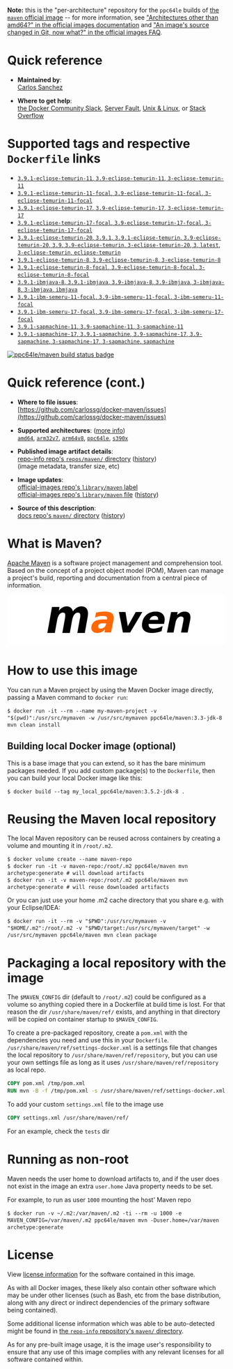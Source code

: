<!--

********************************************************************************

WARNING:

    DO NOT EDIT "maven/README.md"

    IT IS AUTO-GENERATED

    (from the other files in "maven/" combined with a set of templates)

********************************************************************************

-->

**Note:** this is the "per-architecture" repository for the `ppc64le` builds of [the `maven` official image](https://hub.docker.com/_/maven) -- for more information, see ["Architectures other than amd64?" in the official images documentation](https://github.com/docker-library/official-images#architectures-other-than-amd64) and ["An image's source changed in Git, now what?" in the official images FAQ](https://github.com/docker-library/faq#an-images-source-changed-in-git-now-what).

# Quick reference

-	**Maintained by**:  
	[Carlos Sanchez](https://github.com/carlossg/docker-maven)

-	**Where to get help**:  
	[the Docker Community Slack](https://dockr.ly/comm-slack), [Server Fault](https://serverfault.com/help/on-topic), [Unix & Linux](https://unix.stackexchange.com/help/on-topic), or [Stack Overflow](https://stackoverflow.com/help/on-topic)

# Supported tags and respective `Dockerfile` links

-	[`3.9.1-eclipse-temurin-11`, `3.9-eclipse-temurin-11`, `3-eclipse-temurin-11`](https://github.com/carlossg/docker-maven/blob/f99b8cd582524a58a73b23b97e9b8c17001573af/eclipse-temurin-11/Dockerfile)
-	[`3.9.1-eclipse-temurin-11-focal`, `3.9-eclipse-temurin-11-focal`, `3-eclipse-temurin-11-focal`](https://github.com/carlossg/docker-maven/blob/8f9adaf3d78df6ed956b0a717d51876f71f0fdfe/eclipse-temurin-11-focal/Dockerfile)
-	[`3.9.1-eclipse-temurin-17`, `3.9-eclipse-temurin-17`, `3-eclipse-temurin-17`](https://github.com/carlossg/docker-maven/blob/8f9adaf3d78df6ed956b0a717d51876f71f0fdfe/eclipse-temurin-17/Dockerfile)
-	[`3.9.1-eclipse-temurin-17-focal`, `3.9-eclipse-temurin-17-focal`, `3-eclipse-temurin-17-focal`](https://github.com/carlossg/docker-maven/blob/8f9adaf3d78df6ed956b0a717d51876f71f0fdfe/eclipse-temurin-17-focal/Dockerfile)
-	[`3.9.1-eclipse-temurin-20`, `3.9.1`, `3.9.1-eclipse-temurin`, `3.9-eclipse-temurin-20`, `3.9`, `3.9-eclipse-temurin`, `3-eclipse-temurin-20`, `3`, `latest`, `3-eclipse-temurin`, `eclipse-temurin`](https://github.com/carlossg/docker-maven/blob/d84a7d025072e7f0de644de36e86236e83414837/eclipse-temurin-20/Dockerfile)
-	[`3.9.1-eclipse-temurin-8`, `3.9-eclipse-temurin-8`, `3-eclipse-temurin-8`](https://github.com/carlossg/docker-maven/blob/8f9adaf3d78df6ed956b0a717d51876f71f0fdfe/eclipse-temurin-8/Dockerfile)
-	[`3.9.1-eclipse-temurin-8-focal`, `3.9-eclipse-temurin-8-focal`, `3-eclipse-temurin-8-focal`](https://github.com/carlossg/docker-maven/blob/8f9adaf3d78df6ed956b0a717d51876f71f0fdfe/eclipse-temurin-8-focal/Dockerfile)
-	[`3.9.1-ibmjava-8`, `3.9.1-ibmjava`, `3.9-ibmjava-8`, `3.9-ibmjava`, `3-ibmjava-8`, `3-ibmjava`, `ibmjava`](https://github.com/carlossg/docker-maven/blob/8f9adaf3d78df6ed956b0a717d51876f71f0fdfe/ibmjava-8/Dockerfile)
-	[`3.9.1-ibm-semeru-11-focal`, `3.9-ibm-semeru-11-focal`, `3-ibm-semeru-11-focal`](https://github.com/carlossg/docker-maven/blob/8f9adaf3d78df6ed956b0a717d51876f71f0fdfe/ibm-semeru-11-focal/Dockerfile)
-	[`3.9.1-ibm-semeru-17-focal`, `3.9-ibm-semeru-17-focal`, `3-ibm-semeru-17-focal`](https://github.com/carlossg/docker-maven/blob/8f9adaf3d78df6ed956b0a717d51876f71f0fdfe/ibm-semeru-17-focal/Dockerfile)
-	[`3.9.1-sapmachine-11`, `3.9-sapmachine-11`, `3-sapmachine-11`](https://github.com/carlossg/docker-maven/blob/8f9adaf3d78df6ed956b0a717d51876f71f0fdfe/sapmachine-11/Dockerfile)
-	[`3.9.1-sapmachine-17`, `3.9.1-sapmachine`, `3.9-sapmachine-17`, `3.9-sapmachine`, `3-sapmachine-17`, `3-sapmachine`, `sapmachine`](https://github.com/carlossg/docker-maven/blob/8f9adaf3d78df6ed956b0a717d51876f71f0fdfe/sapmachine-17/Dockerfile)

[![ppc64le/maven build status badge](https://img.shields.io/jenkins/s/https/doi-janky.infosiftr.net/job/multiarch/job/ppc64le/job/maven.svg?label=ppc64le/maven%20%20build%20job)](https://doi-janky.infosiftr.net/job/multiarch/job/ppc64le/job/maven/)

# Quick reference (cont.)

-	**Where to file issues**:  
	[https://github.com/carlossg/docker-maven/issues](https://github.com/carlossg/docker-maven/issues)

-	**Supported architectures**: ([more info](https://github.com/docker-library/official-images#architectures-other-than-amd64))  
	[`amd64`](https://hub.docker.com/r/amd64/maven/), [`arm32v7`](https://hub.docker.com/r/arm32v7/maven/), [`arm64v8`](https://hub.docker.com/r/arm64v8/maven/), [`ppc64le`](https://hub.docker.com/r/ppc64le/maven/), [`s390x`](https://hub.docker.com/r/s390x/maven/)

-	**Published image artifact details**:  
	[repo-info repo's `repos/maven/` directory](https://github.com/docker-library/repo-info/blob/master/repos/maven) ([history](https://github.com/docker-library/repo-info/commits/master/repos/maven))  
	(image metadata, transfer size, etc)

-	**Image updates**:  
	[official-images repo's `library/maven` label](https://github.com/docker-library/official-images/issues?q=label%3Alibrary%2Fmaven)  
	[official-images repo's `library/maven` file](https://github.com/docker-library/official-images/blob/master/library/maven) ([history](https://github.com/docker-library/official-images/commits/master/library/maven))

-	**Source of this description**:  
	[docs repo's `maven/` directory](https://github.com/docker-library/docs/tree/master/maven) ([history](https://github.com/docker-library/docs/commits/master/maven))

# What is Maven?

[Apache Maven](http://maven.apache.org) is a software project management and comprehension tool. Based on the concept of a project object model (POM), Maven can manage a project's build, reporting and documentation from a central piece of information.

![logo](https://raw.githubusercontent.com/docker-library/docs/e2782b8942c1af41419536078c8d0176665a005d/maven/logo.png)

# How to use this image

You can run a Maven project by using the Maven Docker image directly, passing a Maven command to `docker run`:

```console
$ docker run -it --rm --name my-maven-project -v "$(pwd)":/usr/src/mymaven -w /usr/src/mymaven ppc64le/maven:3.3-jdk-8 mvn clean install
```

## Building local Docker image (optional)

This is a base image that you can extend, so it has the bare minimum packages needed. If you add custom package(s) to the `Dockerfile`, then you can build your local Docker image like this:

```console
$ docker build --tag my_local_ppc64le/maven:3.5.2-jdk-8 .
```

# Reusing the Maven local repository

The local Maven repository can be reused across containers by creating a volume and mounting it in `/root/.m2`.

```console
$ docker volume create --name maven-repo
$ docker run -it -v maven-repo:/root/.m2 ppc64le/maven mvn archetype:generate # will download artifacts
$ docker run -it -v maven-repo:/root/.m2 ppc64le/maven mvn archetype:generate # will reuse downloaded artifacts
```

Or you can just use your home .m2 cache directory that you share e.g. with your Eclipse/IDEA:

```console
$ docker run -it --rm -v "$PWD":/usr/src/mymaven -v "$HOME/.m2":/root/.m2 -v "$PWD/target:/usr/src/mymaven/target" -w /usr/src/mymaven ppc64le/maven mvn clean package  
```

# Packaging a local repository with the image

The `$MAVEN_CONFIG` dir (default to `/root/.m2`) could be configured as a volume so anything copied there in a Dockerfile at build time is lost. For that reason the dir `/usr/share/maven/ref/` exists, and anything in that directory will be copied on container startup to `$MAVEN_CONFIG`.

To create a pre-packaged repository, create a `pom.xml` with the dependencies you need and use this in your `Dockerfile`. `/usr/share/maven/ref/settings-docker.xml` is a settings file that changes the local repository to `/usr/share/maven/ref/repository`, but you can use your own settings file as long as it uses `/usr/share/maven/ref/repository` as local repo.

```dockerfile
COPY pom.xml /tmp/pom.xml
RUN mvn -B -f /tmp/pom.xml -s /usr/share/maven/ref/settings-docker.xml dependency:resolve
```

To add your custom `settings.xml` file to the image use

```dockerfile
COPY settings.xml /usr/share/maven/ref/
```

For an example, check the `tests` dir

# Running as non-root

Maven needs the user home to download artifacts to, and if the user does not exist in the image an extra `user.home` Java property needs to be set.

For example, to run as user `1000` mounting the host' Maven repo

```console
$ docker run -v ~/.m2:/var/maven/.m2 -ti --rm -u 1000 -e MAVEN_CONFIG=/var/maven/.m2 ppc64le/maven mvn -Duser.home=/var/maven archetype:generate
```

# License

View [license information](https://www.apache.org/licenses/) for the software contained in this image.

As with all Docker images, these likely also contain other software which may be under other licenses (such as Bash, etc from the base distribution, along with any direct or indirect dependencies of the primary software being contained).

Some additional license information which was able to be auto-detected might be found in [the `repo-info` repository's `maven/` directory](https://github.com/docker-library/repo-info/tree/master/repos/maven).

As for any pre-built image usage, it is the image user's responsibility to ensure that any use of this image complies with any relevant licenses for all software contained within.
